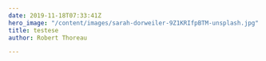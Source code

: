 ```yaml
---
date: 2019-11-18T07:33:41Z
hero_image: "/content/images/sarah-dorweiler-9Z1KRIfpBTM-unsplash.jpg"
title: testese
author: Robert Thoreau

---
```

